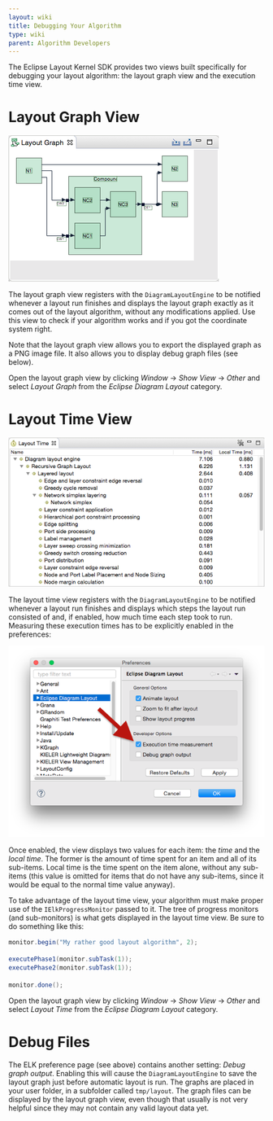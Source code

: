```yaml
---
layout: wiki
title: Debugging Your Algorithm
type: wiki
parent: Algorithm Developers
---
```

The Eclipse Layout Kernel SDK provides two views built specifically for debugging your layout algorithm: the layout graph view and the execution time view.


# Layout Graph View

![Layout Graph View](graphics/layout_graph_view.png)

The layout graph view registers with the `DiagramLayoutEngine` to be notified whenever a layout run finishes and displays the layout graph exactly as it comes out of the layout algorithm, without any modifications applied. Use this view to check if your algorithm works and if you got the coordinate system right.

Note that the layout graph view allows you to export the displayed graph as a PNG image file. It also allows you to display debug graph files (see below).

Open the layout graph view by clicking _Window_ -> _Show View_ -> _Other_ and select _Layout Graph_ from the _Eclipse Diagram Layout_ category.


# Layout Time View

![Layout Time View](graphics/layout_time_view.png)

The layout time view registers with the `DiagramLayoutEngine` to be notified whenever a layout run finishes and displays which steps the layout run consisted of and, if enabled, how much time each step took to run. Measuring these execution times has to be explicitly enabled in the preferences:

![Enabling layout time measurements](graphics/layout_time_view_enable.png)

Once enabled, the view displays two values for each item: the _time_ and the _local time_. The former is the amount of time spent for an item and all of its sub-items. Local time is the time spent on the item alone, without any sub-items (this value is omitted for items that do not have any sub-items, since it would be equal to the normal time value anyway).

To take advantage of the layout time view, your algorithm must make proper use of the `IElkProgressMonitor` passed to it. The tree of progress monitors (and sub-monitors) is what gets displayed in the layout time view. Be sure to do something like this:

```java
monitor.begin("My rather good layout algorithm", 2);

executePhase1(monitor.subTask(1));
executePhase2(monitor.subTask(1));

monitor.done();
```

Open the layout graph view by clicking _Window_ -> _Show View_ -> _Other_ and select _Layout Time_ from the _Eclipse Diagram Layout_ category.


# Debug Files

The ELK preference page (see above) contains another setting: _Debug graph output_. Enabling this will cause the `DiagramLayoutEngine` to save the layout graph just before automatic layout is run. The graphs are placed in your user folder, in a subfolder called `tmp/layout`. The graph files can be displayed by the layout graph view, even though that usually is not very helpful since they may not contain any valid layout data yet.
